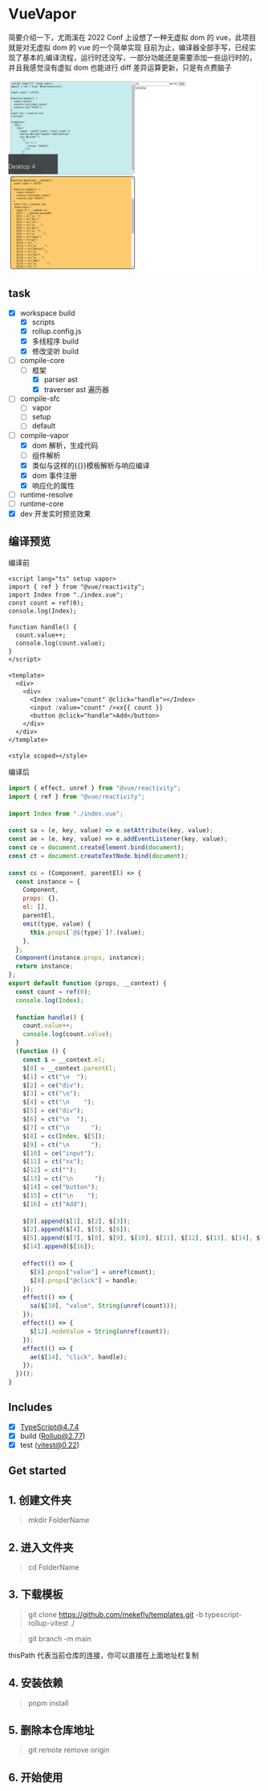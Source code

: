 # VueVapor

简要介绍一下，尤雨溪在 2022 Conf 上设想了一种无虚拟 dom 的 vue，此项目就是对无虚拟 dom 的 vue 的一个简单实现
目前为止，编译器全部手写，已经实现了基本的,编译流程，运行时还没写，一部分功能还是需要添加一些运行时的，并且我感觉没有虚拟 dom 也能进行 diff 差异运算更新，只是有点费脑子

![](img/2022-09-04-21-59-49.png)

## task

- [x] workspace build
  - [x] scripts
  - [x] rollup.config.js
  - [x] 多线程序 build
  - [x] 修改坚听 build
- [ ] compile-core
  - [ ] 框架
    - [x] parser ast
    - [x] traverser ast 遍历器
- [ ] compile-sfc
  - [ ] vapor
  - [ ] setup
  - [ ] default
- [ ] compile-vapor
  - [x] dom 解析，生成代码
  - [ ] 组件解析
  - [x] 类似与这样的{{}}模板解析与响应编译
  - [x] dom 事件注册
  - [x] 响应化的属性
- [ ] runtime-resolve
- [ ] runtime-core
- [x] dev 开发实时预览效果

## 编译预览

编译前

```vue
<script lang="ts" setup vapor>
import { ref } from "@vue/reactivity";
import Index from "./index.vue";
const count = ref(0);
console.log(Index);

function handle() {
  count.value++;
  console.log(count.value);
}
</script>

<template>
  <div>
    <div>
      <Index :value="count" @click="handle"></Index>
      <input :value="count" />xx{{ count }}
      <button @click="handle">Add</button>
    </div>
  </div>
</template>

<style scoped></style>
```

编译后

```javascript
import { effect, unref } from "@vue/reactivity";
import { ref } from "@vue/reactivity";

import Index from "./index.vue";

const sa = (e, key, value) => e.setAttribute(key, value);
const ae = (e, key, value) => e.addEventListener(key, value);
const ce = document.createElement.bind(document);
const ct = document.createTextNode.bind(document);

const cc = (Component, parentEl) => {
  const instance = {
    Component,
    props: {},
    el: [],
    parentEl,
    emit(type, value) {
      this.props[`@${type}`]?.(value);
    },
  };
  Component(instance.props, instance);
  return instance;
};
export default function (props, __context) {
  const count = ref(0);
  console.log(Index);

  function handle() {
    count.value++;
    console.log(count.value);
  }
  (function () {
    const $ = __context.el;
    $[0] = __context.parentEl;
    $[1] = ct("\n  ");
    $[2] = ce("div");
    $[3] = ct("\n");
    $[4] = ct("\n    ");
    $[5] = ce("div");
    $[6] = ct("\n  ");
    $[7] = ct("\n      ");
    $[8] = cc(Index, $[5]);
    $[9] = ct("\n      ");
    $[10] = ce("input");
    $[11] = ct("xx");
    $[12] = ct("");
    $[13] = ct("\n      ");
    $[14] = ce("button");
    $[15] = ct("\n    ");
    $[16] = ct("Add");

    $[0].append($[1], $[2], $[3]);
    $[2].append($[4], $[5], $[6]);
    $[5].append($[7], $[8], $[9], $[10], $[11], $[12], $[13], $[14], $[15]);
    $[14].append($[16]);

    effect(() => {
      $[8].props["value"] = unref(count);
      $[8].props["@click"] = handle;
    });
    effect(() => {
      sa($[10], "value", String(unref(count)));
    });
    effect(() => {
      $[12].nodeValue = String(unref(count));
    });
    effect(() => {
      ae($[14], "click", handle);
    });
  })();
}
```

## Includes

- [x] TypeScript@4.7.4
- [x] build (Rollup@2.77)
- [x] test (vitest@0.22)

## Get started

## 1. 创建文件夹

> mkdir FolderName

## 2. 进入文件夹

> cd FolderName

## 3. 下载模板

> git clone <https://github.com/mekefly/templates.git> -b typescript-rollup-vitest ./

> git branch -m main

thisPath 代表当前仓库的连接，你可以直接在上面地址栏复制

## 4. 安装依赖

> pnpm install

## 5. 删除本仓库地址

> git remote remove origin

## 6. 开始使用
